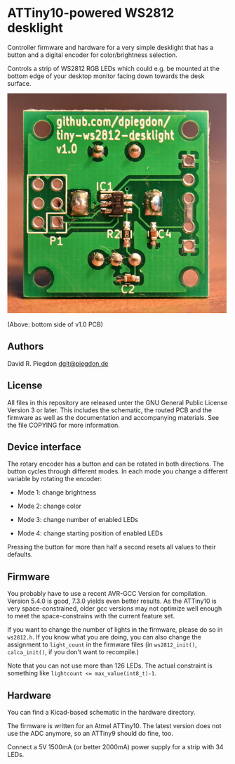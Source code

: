 <!-- vim: fo=a tw=80 colorcolumn=80 syntax=markdown :
-->

ATTiny10-powered WS2812 desklight
=================================

Controller firmware and hardware for a very simple desklight that has a button
and a digital encoder for color/brightness selection.

Controls a strip of WS2812 RGB LEDs which could e.g. be mounted at the bottom
edge of your desktop monitor facing down towards the desk surface.

![PCB v1.0 bottom side photo](
https://github.com/dpiegdon/tiny-ws2812-desklight/blob/master/hardware/production/tiny-ws2812-desklight-v1.0_bottom-pcb.jpg?raw=true)

(Above: bottom side of v1.0 PCB)


Authors
-------

David R. Piegdon <dgit@piegdon.de>


License
-------

All files in this repository are released unter the GNU General Public License
Version 3 or later. This includes the schematic, the routed PCB and the firmware
as well as the documentation and accompanying materials. See the file COPYING
for more information.


Device interface
----------------

The rotary encoder has a button and can be rotated in both directions. The
button cycles through different modes. In each mode you change a different
variable by rotating the encoder:

* Mode 1: change brightness

* Mode 2: change color

* Mode 3: change number of enabled LEDs

* Mode 4: change starting position of enabled LEDs

Pressing the button for more than half a second resets all values to their
defaults.


Firmware
--------

You probably have to use a recent AVR-GCC Version for compilation. Version 5.4.0
is good, 7.3.0 yields even better results. As the ATTiny10 is very
space-constrained, older gcc versions may not optimize well enough to meet the
space-constrains with the current feature set.

If you want to change the number of lights in the firmware, please do so in
`ws2812.h`. If you know what you are doing, you can also change the assignment
to `light_count` in the firmware files (in `ws2812_init()`, `calca_init()`, if
you don't want to recompile.)

Note that you can not use more than 126 LEDs. The actual constraint is something
like `lightcount <= max_value(int8_t)-1`.


Hardware
--------

You can find a Kicad-based schematic in the hardware directory.

The firmware is written for an Atmel ATTiny10. The latest version does not use
the ADC anymore, so an ATTiny9 should do fine, too.

Connect a 5V 1500mA (or better 2000mA) power supply for a strip with 34 LEDs.


